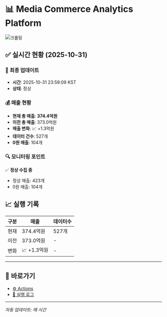 # 📊 Media Commerce Analytics Platform

![크롤링](https://img.shields.io/badge/크롤링-정상-green)

## ✅ 실시간 현황 (2025-10-31)

### 📍 최종 업데이트
- **시간**: 2025-10-31 23:59:09 KST
- **상태**: 정상

### 💰 매출 현황
- **현재 총 매출**: **374.4억원**
- **이전 총 매출**: 373.0억원
- **매출 변화**: 📈 +1.3억원
- **데이터 건수**: 527개
- **0원 매출**: 104개

### 🔍 모니터링 포인트

✅ **정상 수집 중**
- 정상 매출: 423개
- 0원 매출: 104개


## 📈 실행 기록

| 구분 | 매출 | 데이터수 |
|------|------|----------|
| 현재 | 374.4억원 | 527개 |
| 이전 | 373.0억원 | - |
| 변화 | 📈 +1.3억원 | - |

---

## 🔗 바로가기

- [⚙️ Actions](../../actions)
- [📝 실행 로그](../../actions/workflows/daily_scraping.yml)

---

*자동 업데이트: 매 시간*
